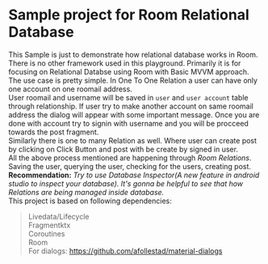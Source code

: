 # Sample project for Room Relational Database

This Sample is just to demonstrate how relational database works in Room.<br/>
There is no other framework used in this playground. Primarily it is for focusing on Relational Databse using Room with Basic MVVM approach.<br/>
The use case is pretty simple. In One To One Relation a user can have only one account on one roomail address.<br/>
User roomail and username will be saved in ``user`` and ``user account`` table through relationship. If user try to make another account on same roomail address the dialog will appear with some important message. Once you are done with account try to signin with username and you will be procceed towards the post fragment.<br/>
Similarly there is one to many Relation as well. Where user can create post by clicking on Click Button and post with be create by signed in user.<br/>
All the above process mentioned are happening through *Room Relations*. Saving the user, querying the user, checking for the users, creating post.<br/>
**Recommendation:** *Try to use *Database Inspector*(A new feature in android studio to inspect your database). It's
gonna be helpful to see that how Relations are being managed inside database.*<br/>
This project is based on following dependencies:<br/>
> Livedata/Lifecycle<br/> Fragmentktx<br/> Coroutines<br/> Room<br/>
For dialogs: https://github.com/afollestad/material-dialogs
